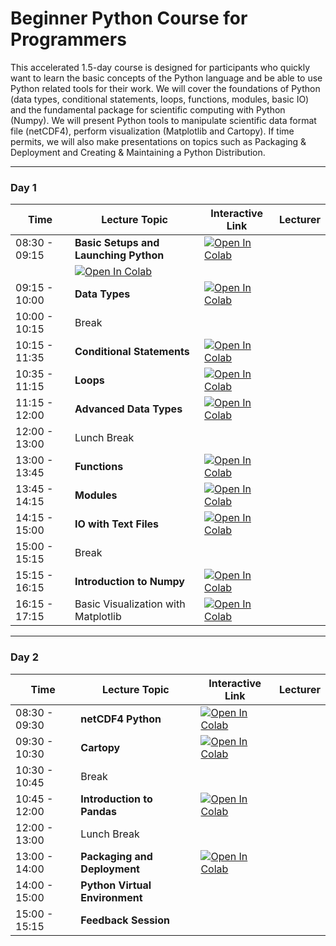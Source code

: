 # Beginner Python Course for Programmers

This accelerated 1.5-day course is designed for participants who quickly want to learn the basic 
concepts of the Python language and be able to use Python related tools for their work. 
We will cover the foundations of Python 
(data types, conditional statements, loops, functions, modules, basic IO) and the fundamental package for scientific computing with Python (Numpy). We will present Python tools to manipulate scientific data format file (netCDF4), perform visualization (Matplotlib and Cartopy). If time permits, we will also make presentations on topics such as Packaging & Deployment and Creating & Maintaining a Python Distribution. 

***


### Day 1
| Time | Lecture Topic | Interactive Link | Lecturer |
|------|---------------|------------------|----------|
| 08:30 - 09:15 | **Basic Setups and Launching Python** | [![Open In Colab](https://colab.research.google.com/assets/colab-badge.svg)](https://colab.research.google.com/github/pytrain/welcome/blob/master/welcome.ipynb) | |
   |  | [![Open In Colab](https://colab.research.google.com/assets/colab-badge.svg)](https://colab.research.google.com/github/pytrain/run_python/blob/master/run.ipynb) |  |
| 09:15 - 10:00 | **Data Types**  | [![Open In Colab](https://colab.research.google.com/assets/colab-badge.svg)](https://colab.research.google.com/github/pytrain/data_types/blob/master/Python_basic_data_types.ipynb) |  |
| 10:00 - 10:15 | Break |  |  |
| 10:15 - 11:35 | **Conditional Statements**  | [![Open In Colab](https://colab.research.google.com/assets/colab-badge.svg)](https://colab.research.google.com/github/pytrain/conditional_logic/blob/master/conditionals.ipynb) |  |
| 10:35 - 11:15 | **Loops** | [![Open In Colab](https://colab.research.google.com/assets/colab-badge.svg)](https://colab.research.google.com/github/pytrain/loops/blob/master/loops.ipynb) |  |
| 11:15 - 12:00 | **Advanced Data Types** | [![Open In Colab](https://colab.research.google.com/assets/colab-badge.svg)](https://colab.research.google.com/github/pytrain/data_types/blob/master/Python_advanced_data_types.ipynb) |  |
| 12:00 - 13:00 | Lunch Break |  |  |
| 13:00 - 13:45 | **Functions** | [![Open In Colab](https://colab.research.google.com/assets/colab-badge.svg)](https://colab.research.google.com/github/pytrain/functions_modules/blob/master/Functions.ipynb) |  |
| 13:45 - 14:15 | **Modules** | [![Open In Colab](https://colab.research.google.com/assets/colab-badge.svg)](https://colab.research.google.com/github/pytrain/functions_modules/blob/master/Modules.ipynb) |  |
| 14:15 - 15:00 | **IO with Text Files** | [![Open In Colab](https://colab.research.google.com/assets/colab-badge.svg)](https://colab.research.google.com/github/pytrain/io/blob/master/File_IO.ipynb) |  |
| 15:00 - 15:15 | Break |  |  |
| 15:15 - 16:15 | **Introduction to Numpy** | [![Open In Colab](https://colab.research.google.com/assets/colab-badge.svg)](https://colab.research.google.com/github/pytrain/numpy/blob/master/IntroNumPy.ipynb) |  |
| 16:15 - 17:15 | Basic Visualization with Matplotlib | [![Open In Colab](https://colab.research.google.com/assets/colab-badge.svg)](https://colab.research.google.com/github/pytrain/viz/blob/master/IntroMatplotlib.ipynb) |  |

***

### Day 2
| Time | Lecture Topic | Interactive Link | Lecturer |
|------|---------------|------------------|----------|
| 08:30 - 09:30 | **netCDF4 Python**  | [![Open In Colab](https://colab.research.google.com/assets/colab-badge.svg)](https://colab.research.google.com/github/pytrain/science_data_formats/blob/master/intro_netcdf4.ipynb) |  |
| 09:30 - 10:30 | **Cartopy**  | [![Open In Colab](https://colab.research.google.com/assets/colab-badge.svg)](https://colab.research.google.com/github/pytrain/viz/blob/master/introduction_cartopy.ipynb) |  |
| 10:30 - 10:45 | Break |  |  |
| 10:45 - 12:00 | **Introduction to Pandas** | [![Open In Colab](https://colab.research.google.com/assets/colab-badge.svg)](https://colab.research.google.com/github/pytrain/pandas/blob/master/Intro_Pandas.ipynb) |  |
| 12:00 - 13:00 | Lunch Break |  |  |
| 13:00 - 14:00 | **Packaging and Deployment** | [![Open In Colab](https://colab.research.google.com/assets/colab-badge.svg)](https://colab.research.google.com/github/pytrain/packaging_deployment/blob/master/package_development.ipynb) |  |
| 14:00 - 15:00 | **Python Virtual Environment** | |  |
| 15:00 - 15:15 | **Feedback Session** |  |  |

<!---
| 15:00-15:15 | **Feedback Session** |  |  |
| 15:00-15:15 | **Feedback Session** |  <a href="https://www.surveymonkey.com/r/PWQVXH5"> Evaluation Survey </a> | |
--->

